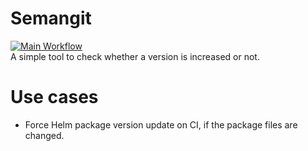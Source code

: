 # Semangit
[![Main Workflow](https://github.com/emranprojects/semangit/actions/workflows/main.yml/badge.svg)](https://github.com/emranprojects/semangit/actions/workflows/main.yml)  
A simple tool to check whether a version is increased or not.

# Use cases
- Force Helm package version update on CI, if the package files are changed.
